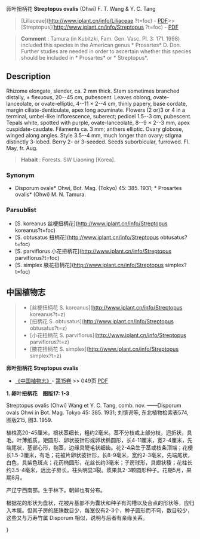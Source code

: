 卵叶扭柄花 **Streptopus ovalis** (Ohwi) F. T. Wang & Y. C. Tang

> [Liliaceae](http://www.iplant.cn/info/Liliaceae ?t=foc) - [PDF](http://iplant.cn/foc/pdf/Liliaceae.pdf)>>[Streptopus](http://www.iplant.cn/info/Streptopus ?t=foc) - [PDF](http://www.iplant.cn/foc/pdf/Streptopus.pdf)

> **Comment** : 
> Tamura (in Kubitzki, Fam. Gen. Vasc. Pl. 3: 171. 1998) included this species in the American genus * Prosartes* D. Don. Further studies are needed in order to ascertain whether this species should be included in * Prosartes* or * Streptopus*.

## Description

Rhizome elongate, slender, ca. 2 mm thick. Stem sometimes branched distally, ± flexuous, 20--45 cm, pubescent. Leaves oblong, ovate-lanceolate, or ovate-elliptic, 4--11 × 2--4 cm, thinly papery, base cordate, margin ciliate-denticulate, apex long acuminate. Flowers (2 or)3 or 4 in a terminal, umbel-like inflorescence, suberect; pedicel 1.5--3 cm, pubescent. Tepals white, spotted with purple, ovate-lanceolate, 8--9 × 2--3 mm, apex cuspidate-caudate. Filaments ca. 3 mm; anthers elliptic. Ovary globose, winged along angles. Style 3.5--4 mm, much longer than ovary; stigma distinctly 3-lobed. Berry 2- or 3-seeded. Seeds suborbicular, furrowed. Fl. May, fr. Aug.

> **Habait** : 
> Forests. SW Liaoning [Korea].

### Synonym
* Disporum ovale* Ohwi, Bot. Mag. (Tokyo) 45: 385. 1931; * Prosartes ovalis* (Ohwi) M. N. Tamura.

### Parsublist

* [S.  koreanus  丝梗扭柄花](http://www.iplant.cn/info/Streptopus koreanus?t=foc)
* [S.  obtusatus  扭柄花](http://www.iplant.cn/info/Streptopus obtusatus?t=foc)
* [S.  parviflorus  小花扭柄花](http://www.iplant.cn/info/Streptopus parviflorus?t=foc)
* [S.  simplex  腋花扭柄花](http://www.iplant.cn/info/Streptopus simplex?t=foc)

## 中国植物志

> * [丝梗扭柄花  S.  koreanus](http://www.iplant.cn/info/Streptopus koreanus?t=z)
> * [扭柄花  S.  obtusatus](http://www.iplant.cn/info/Streptopus obtusatus?t=z)
> * [小花扭柄花  S.  parviflorus](http://www.iplant.cn/info/Streptopus parviflorus?t=z)
> * [腋花扭柄花  S.  simplex](http://www.iplant.cn/info/Streptopus simplex?t=z)

**卵叶扭柄花 Streptopus ovalis**

* [《中国植物志》](http://www.iplant.cn/frps)- [第15卷](http://www.iplant.cn/frps/vol/15) >> 049页 [PDF](http://www.iplant.cn/frps/pdf/15/049.pdf)

**1. 卵叶扭柄花　图版17: 1-3**

Streptopus ovalis (Ohwi) Wang et Y. C. Tang, comb. nov. ——Disporum ovals Ohwi in Bot. Mag. Tokyo 45: 385. 1931; 刘慎谔等, 东北植物检索表574, 图版215, 图3. 1959.

植株高20-45厘米。根状茎细长，粗约2毫米。茎不分枝或上部分枝，迥折状，具毛。叶薄纸质，矩圆形、卵状披针形或卵状椭圆形，长4-11厘米，宽2-4厘米，先端尾状，基部心形，抱茎，边缘具睫毛状细齿。花2-4朵生于茎或枝条顶端；花梗长1.5-3厘米，有毛；花被片卵状披针形，长8-9毫米，宽约2-3毫米，先端尾状，白色，具紫色斑点；花药椭圆形，花丝长约3毫米；子房球形，具翅状稜；花柱长约3.5-4毫米，远比子房长，柱头明显3裂。浆果具2-3颗圆形种子。花期5月，果期8月。

产辽宁西南部。生于林下。朝鲜也有分布。

根据花的形状为盘状，花被片基部不为囊状和种子有沟槽以及合点的形状等，应归入本属。但其子房的胚珠数目少，每室仅有2-3个，种子圆形而不弯，数目较少，这些又与万寿竹属 Disporum 相似，说明与后者有亲缘关系。

}